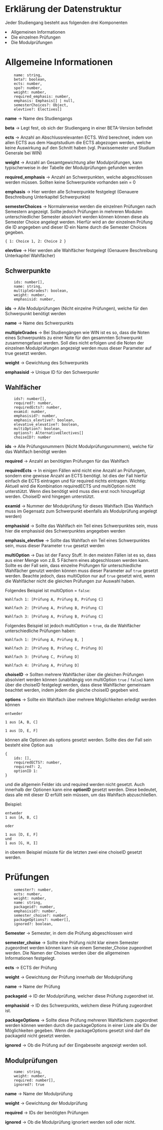 <h1>Erklärung der Datenstruktur</h1>

Jeder Studiengang besteht aus folgenden drei Komponenten
<li> Allgemeinen Informationen
<li> Die einzelnen Prüfungen
<li> Die Modulprüfungen

<h1>Allgemeine Informationen</h1>

```
    name: string,
    beta?: boolean,
    ects: number,
    spo?: number,
    weight: number,
    required_emphasis: number,
    emphasis: Emphasis[] | null,
    semesterChoices?: Object,
    elevtive?: Electives[]
```

**name** -> Name des Studiengangs

**beta** -> Legt fest, ob sich der Studiengang in einer BETA-Version befindet

**ects** -> Anzahl an Abschlussrelevanten ECTS. Wird berechnet, indem von allen ECTS aus dem Hauptstudium die ECTS abgezogen werden, welche keine Auswirkung auf den Schnitt haben (vgl. Praxissemester und Studium Generale bei WIN)

**weight** -> Anzahl an Gesamtgewichtung aller Modulprüfungen, kann typischerweise in der Tabelle der Modulprüfungen gefunden werden

**required_emphasis** -> Anzahl an Schwerpunkten, welche abgeschlossen werden müssen. Sollten keine Schwerpunkte vorhanden sein = 0

**emphasis** -> Hier werden alle Schwerpunkte festgelegt (Genauere Beschreibung Unterkapitel Schwerpunkte)

**semesterChoices** -> Normalerweise werden die einzelnen Prüfungen nach Semestern angezeigt. Sollte jedoch Prüfungen in mehreren Modulen unterschiedlicher Semester absolviert werden können können diese als Semester Choice angelegt werden.
Hierfür wird an der einzelnen Prüfung die ID angegeben und dieser ID ein Name durch die Semester Choices gegeben.

`
{
    1: Choice 1,
    2: Choice 2
}
`

**elevtive** -> Hier werden alle Wahlfächer festgelegt (Genauere Beschreibung Unterkapitel Wahlfächer)


<h2>Schwerpunkte</h2>

```
    ids: number[],
    name: string,
    multipleGrades?: boolean,
    weight: number,
    emphasisid: number,
```

**ids** -> Alle Modulprüfungen (Nicht einzelne Prüfungen), welche für den Schwerpunkt benötigt werden

**name** -> Name des Schwerpunkts

**multipleGrades** -> Bei Studiengängen wie WIN ist es so, dass die Noten eines Schwerpunkts zu einer Note für den gesammten Schwerpunkt zusammengefasst werden.
Soll dies nicht erfolgen und die Noten der einzelnen Modulprüfungen angezeigt werden muss dieser Parameter auf true gesetzt werden.

**weight** -> Gewichtung des Schwerpunkts

**emphasisid** -> Unique ID für den Schwerpunkr


<h2>Wahlfächer</h2>

```
    ids?: number[],
    required?: number,
    requiredEcts?: number,
    examid: number,
    emphasisid?: number,
    emphasis_elevtive?: boolean,
    elevative_elevative?: boolean,
    multiOption?: boolean,
    options?: AlternativeElectives[]
    choiseID?: number
```

**ids** -> Alle Prüfungsnummern (Nicht Modulprüfungsnummern), welche für das Wahlfach benötigt werden

**required** -> Anzahl an benötigten Prüfungen für das Wahlfach 

**requiredEcts** -> In einigen Fällen wird nicht eine Anzahl an Prüfungen, sondern eine gewisse Anzahl an ECTS benötigt. Ist dies der Fall hierfür einfach die ECTS eintragen und 
für required nichts eintragen.
Wichtig: Aktuell wird die Kombination requiredECTS und multiOption nicht unterstützt. Wenn dies benötigt wird muss dies erst noch hinzugefügt werden. ChoiseID wird hingegen unterstützt.

**examid** -> Nummer der Modulprüfung für dieses Wahlfach (Das Wahlfach muss im Gegensatz zum Schwerpunkt ebenfalls als Modulprüfung angelegt werden)

**emphasisid** -> Sollte das Wahlfach ein Teil eines Schwerpunktes sein, muss hier die emphasisid des Schwerpunktes angegeben werden

**emphasis_elevtive** -> Sollte das Wahlfach ein Teil eines Schwerpunktes sein, muss dieser Parameter `true` gesetzt werden

**multiOption** -> Das ist der Fancy Stuff. In den meisten Fällen ist es so, dass aus einer Menge von z.B. 5 Fächern eines abgeschlossen werden kann. Sollte es der Fall sein, dass einzelne Prüfungen für unterschiedliche Wahlfächer genutzt werden können muss dieser Parameter auf `true` gesetzt werden. 
Beachte jedoch, dass multiOption nur auf `true` gesetzt wird, wenn die Wahlfächer nicht die gleichen Prüfungen zur Auswahl haben.

Folgendes Beispiel ist multiOption = `false`:
```
Wahlfach 1: [Prüfung A, Prüfung B, Prüfung C]

Wahlfach 2: [Prüfung A, Prüfung B, Prüfung C]

Wahlfach 3: [Prüfung A, Prüfung B, Prüfung C]
```


Folgendes Beispiel ist jedoch multiOption = `true`, da die Wahlfächer unterschiedliche Prüfungen haben:
```
Wahlfach 1: [Prüfung A, Prüfung B, ]

Wahlfach 2: [Prüfung B, Prüfung C, Prüfung D]

Wahlfach 3: [Prüfung C, Prüfung D]

Wahlfach 4: [Prüfung A, Prüfung D]
```

**choiseID** -> Sollten mehrere Wahlfächer über die gleichen Prüfungen absolviert werden können (unabhängig von multiOption `true` / `false`) kann über die choiseID festgelegt werden, dass diese Wahlfächer gemeinsam beachtet werden, indem jedem die gleiche choiseID gegeben wird.

**options** -> Sollte ein Wahlfach über mehrere Möglichkeiten erledigt werden können 

```
entweder

1 aus [A, B, C]

1 aus [D, E, F]
```

können alle Optionen als options gesetzt werden. Sollte dies der Fall sein besteht eine Option aus 

```
{
    ids: [],
    requiredECTS?: number,
    required?: 2,
    optionID 1: 
}
```

und die allgemein Felder ids und required werden nicht gesetzt. Auch innerhalb der Optionen kann eine **optionID** gesetzt werden. Diese bedeutet, dass alle mit dieser ID erfüllt sein müssen, um das Wahlfach abzuschließen.

Beispiel:

```
entweder
1 aus [A, B, C]

oder 

1 aus [D, E, F]
und 
1 aus [G, H, I]
```

in oberem Beispiel müsste für die letzten zwei eine choiseID gesetzt werden.

<h1>Prüfungen</h1>

```
    semester?: number,
    ects: number,
    weight: number,
    name: string,
    packageid?: number,
    emphasisid?: number,
    semester_choise?: number,
    packageOptions?: number[],
    ignored?: boolean,
```

**Semester** -> Semester, in dem die Prüfung abgeschlossen wird

**semester_choise** -> Sollte eine Prüfung nicht klar einem Semester zugeordnet werden können kann sie einem Semester_Choise zugeordnet werden. Die Namen der Choises werden über die allgemeinen Informationen festgelegt.

**ects** -> ECTS der Prüfung

**weight** -> Gewichtung der Prüfung innerhalb der Modulprüfung

**name** -> Name der Prüfung

**packageid** -> ID der Modulprüfung, welcher diese Prüfung zugeordnet ist.

**emphasisid** -> ID des Schwerpunkts, welchem diese Prüfung zugeordnet ist.

**packageOptions** -> Sollte diese Prüfung mehreren Wahlfächern zugeordnet werden können werden durch die packageOptions in einer Liste alle IDs der Möglichkeiten gegeben. Wenn die packageOptions gesetzt sind darf die packageId nicht gesetzt werden. 

**ignored** -> Ob die Prüfung auf der Eingabeseite angezeigt werden soll.

<h2>Modulprüfungen</h2>

```
    name: string,
    weight: number,
    required: number[],
    ignored?: true
```

**name** -> Name der Modulprüfung

**weight** -> Gewichtung der Modulprüfung

**required** -> IDs der benötigten Prüfungen

**ignored** -> Ob die Modulprüfung ignoriert werden soll oder nicht.